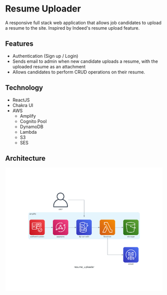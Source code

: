 # Resume Uploader

A responsive full stack web application that allows job candidates to upload a resume to the site.
Inspired by Indeed's resume upload feature.

## Features

- Authentication (Sign up / Login)
- Sends email to admin when new candidate uploads a resume, with the uploaded resume as an attachment
- Allows candidates to perform CRUD operations on their resume.

## Technology

- ReactJS
- Chakra UI
- AWS
  - Amplify
  - Cognito Pool
  - DynamoDB
  - Lambda
  - S3
  - SES

## Architecture

![resume uploader cloud architecture diagram](/src/assets/resume_uploader.png)
